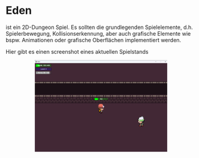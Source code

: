 # Eden
ist ein 2D-Dungeon Spiel. Es sollten die grundlegenden Spielelemente, d.h. Spielerbewegung, Kollisionserkennung, aber auch grafische Elemente wie bspw. Animationen oder grafische Oberflächen implementiert werden.

Hier gibt es einen screenshot eines aktuellen Spielstands
<p align="center">
  <img src="./screenshot-1.png" width="350" alt="Mapeditor">
</p>
